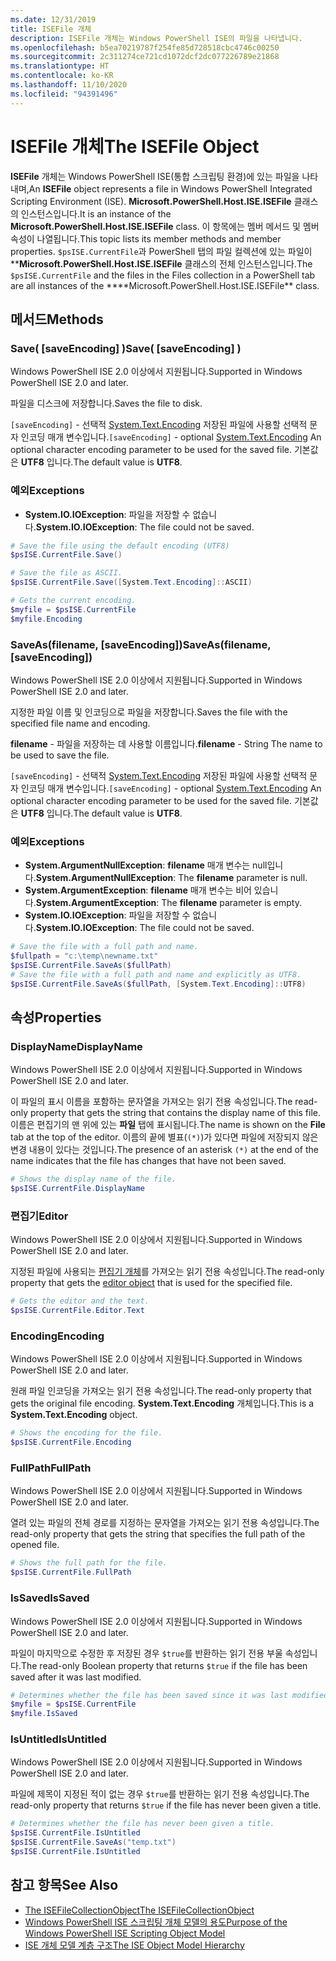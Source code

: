 ```yaml
---
ms.date: 12/31/2019
title: ISEFile 개체
description: ISEFile 개체는 Windows PowerShell ISE의 파일을 나타냅니다.
ms.openlocfilehash: b5ea70219787f254fe85d728518cbc4746c00250
ms.sourcegitcommit: 2c311274ce721cd1072dcf2dc077226789e21868
ms.translationtype: HT
ms.contentlocale: ko-KR
ms.lasthandoff: 11/10/2020
ms.locfileid: "94391496"
---
```

# <a name="the-isefile-object"></a><span data-ttu-id="e6266-103">ISEFile 개체</span><span class="sxs-lookup"><span data-stu-id="e6266-103">The ISEFile Object</span></span>

<span data-ttu-id="e6266-104">**ISEFile** 개체는 Windows PowerShell ISE(통합 스크립팅 환경)에 있는 파일을 나타내며,</span><span class="sxs-lookup"><span data-stu-id="e6266-104">An **ISEFile** object represents a file in Windows PowerShell Integrated Scripting Environment (ISE).</span></span> <span data-ttu-id="e6266-105">**Microsoft.PowerShell.Host.ISE.ISEFile** 클래스의 인스턴스입니다.</span><span class="sxs-lookup"><span data-stu-id="e6266-105">It is an instance of the **Microsoft.PowerShell.Host.ISE.ISEFile** class.</span></span> <span data-ttu-id="e6266-106">이 항목에는 멤버 메서드 및 멤버 속성이 나열됩니다.</span><span class="sxs-lookup"><span data-stu-id="e6266-106">This topic lists its member methods and member properties.</span></span> <span data-ttu-id="e6266-107">`$psISE.CurrentFile`과 PowerShell 탭의 파일 컬렉션에 있는 파일이 \*\***Microsoft.PowerShell.Host.ISE.ISEFile** 클래스의 전체 인스턴스입니다.</span><span class="sxs-lookup"><span data-stu-id="e6266-107">The `$psISE.CurrentFile` and the files in the Files collection in a PowerShell tab are all instances of the \*\*\*\*Microsoft.PowerShell.Host.ISE.ISEFile\*\* class.</span></span>

## <a name="methods"></a><span data-ttu-id="e6266-108">메서드</span><span class="sxs-lookup"><span data-stu-id="e6266-108">Methods</span></span>

### <a name="save-saveencoding-"></a><span data-ttu-id="e6266-109">Save\( \[saveEncoding\] \)</span><span class="sxs-lookup"><span data-stu-id="e6266-109">Save\( \[saveEncoding\] \)</span></span>

<span data-ttu-id="e6266-110">Windows PowerShell ISE 2.0 이상에서 지원됩니다.</span><span class="sxs-lookup"><span data-stu-id="e6266-110">Supported in Windows PowerShell ISE 2.0 and later.</span></span>

<span data-ttu-id="e6266-111">파일을 디스크에 저장합니다.</span><span class="sxs-lookup"><span data-stu-id="e6266-111">Saves the file to disk.</span></span>

<span data-ttu-id="e6266-112">`[saveEncoding]` - 선택적 [System.Text.Encoding](/dotnet/api/system.text.encoding) 저장된 파일에 사용할 선택적 문자 인코딩 매개 변수입니다.</span><span class="sxs-lookup"><span data-stu-id="e6266-112">`[saveEncoding]` - optional [System.Text.Encoding](/dotnet/api/system.text.encoding) An optional character encoding parameter to be used for the saved file.</span></span> <span data-ttu-id="e6266-113">기본값은 **UTF8** 입니다.</span><span class="sxs-lookup"><span data-stu-id="e6266-113">The default value is **UTF8**.</span></span>

### <a name="exceptions"></a><span data-ttu-id="e6266-114">예외</span><span class="sxs-lookup"><span data-stu-id="e6266-114">Exceptions</span></span>

- <span data-ttu-id="e6266-115">**System.IO.IOException**: 파일을 저장할 수 없습니다.</span><span class="sxs-lookup"><span data-stu-id="e6266-115">**System.IO.IOException**: The file could not be saved.</span></span>

```powershell
# Save the file using the default encoding (UTF8)
$psISE.CurrentFile.Save()

# Save the file as ASCII.
$psISE.CurrentFile.Save([System.Text.Encoding]::ASCII)

# Gets the current encoding.
$myfile = $psISE.CurrentFile
$myfile.Encoding
```

### <a name="saveasfilename-saveencoding"></a><span data-ttu-id="e6266-116">SaveAs\(filename, \[saveEncoding\]\)</span><span class="sxs-lookup"><span data-stu-id="e6266-116">SaveAs\(filename, \[saveEncoding\]\)</span></span>

<span data-ttu-id="e6266-117">Windows PowerShell ISE 2.0 이상에서 지원됩니다.</span><span class="sxs-lookup"><span data-stu-id="e6266-117">Supported in Windows PowerShell ISE 2.0 and later.</span></span>

<span data-ttu-id="e6266-118">지정한 파일 이름 및 인코딩으로 파일을 저장합니다.</span><span class="sxs-lookup"><span data-stu-id="e6266-118">Saves the file with the specified file name and encoding.</span></span>

<span data-ttu-id="e6266-119">**filename** - 파일을 저장하는 데 사용할 이름입니다.</span><span class="sxs-lookup"><span data-stu-id="e6266-119">**filename** - String The name to be used to save the file.</span></span>

<span data-ttu-id="e6266-120">`[saveEncoding]` - 선택적 [System.Text.Encoding](/dotnet/api/system.text.encoding) 저장된 파일에 사용할 선택적 문자 인코딩 매개 변수입니다.</span><span class="sxs-lookup"><span data-stu-id="e6266-120">`[saveEncoding]` - optional [System.Text.Encoding](/dotnet/api/system.text.encoding) An optional character encoding parameter to be used for the saved file.</span></span> <span data-ttu-id="e6266-121">기본값은 **UTF8** 입니다.</span><span class="sxs-lookup"><span data-stu-id="e6266-121">The default value is **UTF8**.</span></span>

### <a name="exceptions"></a><span data-ttu-id="e6266-122">예외</span><span class="sxs-lookup"><span data-stu-id="e6266-122">Exceptions</span></span>

- <span data-ttu-id="e6266-123">**System.ArgumentNullException**: **filename** 매개 변수는 null입니다.</span><span class="sxs-lookup"><span data-stu-id="e6266-123">**System.ArgumentNullException**: The **filename** parameter is null.</span></span>
- <span data-ttu-id="e6266-124">**System.ArgumentException**: **filename** 매개 변수는 비어 있습니다.</span><span class="sxs-lookup"><span data-stu-id="e6266-124">**System.ArgumentException**: The **filename** parameter is empty.</span></span>
- <span data-ttu-id="e6266-125">**System.IO.IOException**: 파일을 저장할 수 없습니다.</span><span class="sxs-lookup"><span data-stu-id="e6266-125">**System.IO.IOException**: The file could not be saved.</span></span>

```powershell
# Save the file with a full path and name.
$fullpath = "c:\temp\newname.txt"
$psISE.CurrentFile.SaveAs($fullPath)
# Save the file with a full path and name and explicitly as UTF8.
$psISE.CurrentFile.SaveAs($fullPath, [System.Text.Encoding]::UTF8)
```

## <a name="properties"></a><span data-ttu-id="e6266-126">속성</span><span class="sxs-lookup"><span data-stu-id="e6266-126">Properties</span></span>

### <a name="displayname"></a><span data-ttu-id="e6266-127">DisplayName</span><span class="sxs-lookup"><span data-stu-id="e6266-127">DisplayName</span></span>

<span data-ttu-id="e6266-128">Windows PowerShell ISE 2.0 이상에서 지원됩니다.</span><span class="sxs-lookup"><span data-stu-id="e6266-128">Supported in Windows PowerShell ISE 2.0 and later.</span></span>

<span data-ttu-id="e6266-129">이 파일의 표시 이름을 포함하는 문자열을 가져오는 읽기 전용 속성입니다.</span><span class="sxs-lookup"><span data-stu-id="e6266-129">The read-only property that gets the string that contains the display name of this file.</span></span> <span data-ttu-id="e6266-130">이름은 편집기의 맨 위에 있는 **파일** 탭에 표시됩니다.</span><span class="sxs-lookup"><span data-stu-id="e6266-130">The name is shown on the **File** tab at the top of the editor.</span></span> <span data-ttu-id="e6266-131">이름의 끝에 별표(`(*)`)가 있다면 파일에 저장되지 않은 변경 내용이 있다는 것입니다.</span><span class="sxs-lookup"><span data-stu-id="e6266-131">The presence of an asterisk `(*)` at the end of the name indicates that the file has changes that have not been saved.</span></span>

```powershell
# Shows the display name of the file.
$psISE.CurrentFile.DisplayName
```

### <a name="editor"></a><span data-ttu-id="e6266-132">편집기</span><span class="sxs-lookup"><span data-stu-id="e6266-132">Editor</span></span>

<span data-ttu-id="e6266-133">Windows PowerShell ISE 2.0 이상에서 지원됩니다.</span><span class="sxs-lookup"><span data-stu-id="e6266-133">Supported in Windows PowerShell ISE 2.0 and later.</span></span>

<span data-ttu-id="e6266-134">지정된 파일에 사용되는 [편집기 개체](The-ISEEditor-Object.md)를 가져오는 읽기 전용 속성입니다.</span><span class="sxs-lookup"><span data-stu-id="e6266-134">The read-only property that gets the [editor object](The-ISEEditor-Object.md) that is used for the specified file.</span></span>

```powershell
# Gets the editor and the text.
$psISE.CurrentFile.Editor.Text
```

### <a name="encoding"></a><span data-ttu-id="e6266-135">Encoding</span><span class="sxs-lookup"><span data-stu-id="e6266-135">Encoding</span></span>

<span data-ttu-id="e6266-136">Windows PowerShell ISE 2.0 이상에서 지원됩니다.</span><span class="sxs-lookup"><span data-stu-id="e6266-136">Supported in Windows PowerShell ISE 2.0 and later.</span></span>

<span data-ttu-id="e6266-137">원래 파일 인코딩을 가져오는 읽기 전용 속성입니다.</span><span class="sxs-lookup"><span data-stu-id="e6266-137">The read-only property that gets the original file encoding.</span></span> <span data-ttu-id="e6266-138">**System.Text.Encoding** 개체입니다.</span><span class="sxs-lookup"><span data-stu-id="e6266-138">This is a **System.Text.Encoding** object.</span></span>

```powershell
# Shows the encoding for the file.
$psISE.CurrentFile.Encoding
```

### <a name="fullpath"></a><span data-ttu-id="e6266-139">FullPath</span><span class="sxs-lookup"><span data-stu-id="e6266-139">FullPath</span></span>

<span data-ttu-id="e6266-140">Windows PowerShell ISE 2.0 이상에서 지원됩니다.</span><span class="sxs-lookup"><span data-stu-id="e6266-140">Supported in Windows PowerShell ISE 2.0 and later.</span></span>

<span data-ttu-id="e6266-141">열려 있는 파일의 전체 경로를 지정하는 문자열을 가져오는 읽기 전용 속성입니다.</span><span class="sxs-lookup"><span data-stu-id="e6266-141">The read-only property that gets the string that specifies the full path of the opened file.</span></span>

```powershell
# Shows the full path for the file.
$psISE.CurrentFile.FullPath
```

### <a name="issaved"></a><span data-ttu-id="e6266-142">IsSaved</span><span class="sxs-lookup"><span data-stu-id="e6266-142">IsSaved</span></span>

<span data-ttu-id="e6266-143">Windows PowerShell ISE 2.0 이상에서 지원됩니다.</span><span class="sxs-lookup"><span data-stu-id="e6266-143">Supported in Windows PowerShell ISE 2.0 and later.</span></span>

<span data-ttu-id="e6266-144">파일이 마지막으로 수정한 후 저장된 경우 `$true`를 반환하는 읽기 전용 부울 속성입니다.</span><span class="sxs-lookup"><span data-stu-id="e6266-144">The read-only Boolean property that returns `$true` if the file has been saved after it was last modified.</span></span>

```powershell
# Determines whether the file has been saved since it was last modified.
$myfile = $psISE.CurrentFile
$myfile.IsSaved
```

### <a name="isuntitled"></a><span data-ttu-id="e6266-145">IsUntitled</span><span class="sxs-lookup"><span data-stu-id="e6266-145">IsUntitled</span></span>

<span data-ttu-id="e6266-146">Windows PowerShell ISE 2.0 이상에서 지원됩니다.</span><span class="sxs-lookup"><span data-stu-id="e6266-146">Supported in Windows PowerShell ISE 2.0 and later.</span></span>

<span data-ttu-id="e6266-147">파일에 제목이 지정된 적이 없는 경우 `$true`를 반환하는 읽기 전용 속성입니다.</span><span class="sxs-lookup"><span data-stu-id="e6266-147">The read-only property that returns `$true` if the file has never been given a title.</span></span>

```powershell
# Determines whether the file has never been given a title.
$psISE.CurrentFile.IsUntitled
$psISE.CurrentFile.SaveAs("temp.txt")
$psISE.CurrentFile.IsUntitled
```

## <a name="see-also"></a><span data-ttu-id="e6266-148">참고 항목</span><span class="sxs-lookup"><span data-stu-id="e6266-148">See Also</span></span>

- [<span data-ttu-id="e6266-149">The ISEFileCollectionObject</span><span class="sxs-lookup"><span data-stu-id="e6266-149">The ISEFileCollectionObject</span></span>](The-ISEFileCollection-Object.md)
- [<span data-ttu-id="e6266-150">Windows PowerShell ISE 스크립팅 개체 모델의 용도</span><span class="sxs-lookup"><span data-stu-id="e6266-150">Purpose of the Windows PowerShell ISE Scripting Object Model</span></span>](Purpose-of-the-Windows-PowerShell-ISE-Scripting-Object-Model.md)
- [<span data-ttu-id="e6266-151">ISE 개체 모델 계층 구조</span><span class="sxs-lookup"><span data-stu-id="e6266-151">The ISE Object Model Hierarchy</span></span>](The-ISE-Object-Model-Hierarchy.md)
